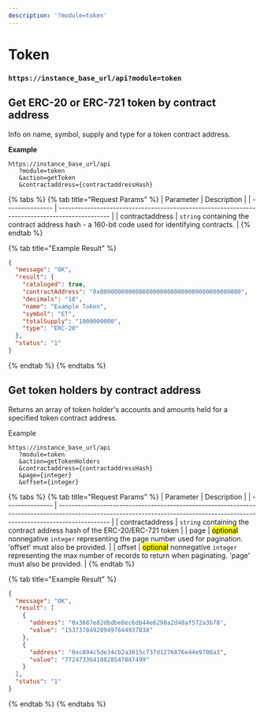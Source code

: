 ```yaml
---
description: '?module=token'
---
```


# Token

### &#x20;`https://instance_base_url/api?module=token`

## Get ERC-20 or ERC-721 token by contract address

Info on name, symbol, supply and type for a token contract address.

**Example**

```
https://instance_base_url/api
   ?module=token
   &action=getToken
   &contractaddress={contractaddressHash}
```

{% tabs %}
{% tab title="Request Params" %}
| Parameter       | Description                                                                                    |
| --------------- | ---------------------------------------------------------------------------------------------- |
| contractaddress | `string` containing the contract address hash - a 160-bit code used for identifying contracts. |
{% endtab %}

{% tab title="Example Result" %}
```json
{
  "message": "OK",
  "result": {
    "cataloged": true,
    "contractAddress": "0x0000000000000000000000000000000000000000",
    "decimals": "18",
    "name": "Example Token",
    "symbol": "ET",
    "totalSupply": "1000000000",
    "type": "ERC-20"
  },
  "status": "1"
}
```
{% endtab %}
{% endtabs %}

## Get token holders by contract address

Returns an array of token holder's accounts and amounts held for a specified token contract address.

Example

```
https://instance_base_url/api
   ?module=token
   &action=getTokenHolders
   &contractaddress={contractaddressHash}
   &page={integer}
   &offset={integer}
```

{% tabs %}
{% tab title="Request Params" %}
| Parameter       | Description                                                                                                                                                                  |
| --------------- | ---------------------------------------------------------------------------------------------------------------------------------------------------------------------------- |
| contractaddress | `string`  containing the contract address hash of the ERC-20/ERC-721 token                                                                                                   |
| page            | <mark style="background-color:yellow;">optional</mark> nonnegative `integer` representing the page number used for pagination. 'offset' must also be provided.               |
| offset          | <mark style="background-color:yellow;">optional</mark> nonnegative `integer` representing the max number of records to return when paginating. 'page' must also be provided. |
{% endtab %}

{% tab title="Example Result" %}
```json
{
  "message": "OK",
  "result": [
    {
      "address": "0x3887e82dbdbe8ec6db44e6298a2d48af572a3b78",
      "value": "153737849289497644937838"
    },
    {
      "address": "0xc894c5de34cb2a3615c737d1276876e44e9700a3",
      "value": "77247336418828547887499"
    }
  ],
  "status": "1"
}
```
{% endtab %}
{% endtabs %}
